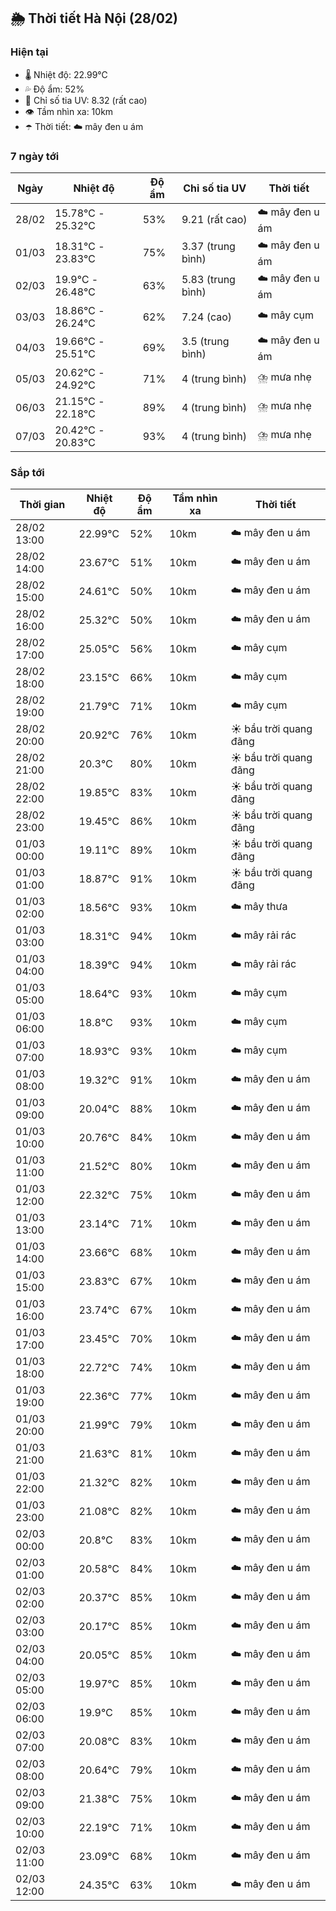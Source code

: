 ## 🌦️ Thời tiết Hà Nội (28/02)

### Hiện tại

- 🌡️ Nhiệt độ: 22.99℃
- 💦 Độ ẩm: 52%
- 🌟 Chỉ số tia UV: 8.32 (rất cao)
- 👁️ Tầm nhìn xa: 10km
- ☂️ Thời tiết: ☁️ mây đen u ám

### 7 ngày tới

| Ngày | Nhiệt độ | Độ ẩm | Chỉ số tia UV | Thời tiết |
| --- | --- | --- | --- | --- |
| 28/02 | 15.78℃ - 25.32℃ | 53% | 9.21 (rất cao) | ☁️ mây đen u ám |
| 01/03 | 18.31℃ - 23.83℃ | 75% | 3.37 (trung bình) | ☁️ mây đen u ám |
| 02/03 | 19.9℃ - 26.48℃ | 63% | 5.83 (trung bình) | ☁️ mây đen u ám |
| 03/03 | 18.86℃ - 26.24℃ | 62% | 7.24 (cao) | ☁️ mây cụm |
| 04/03 | 19.66℃ - 25.51℃ | 69% | 3.5 (trung bình) | ☁️ mây đen u ám |
| 05/03 | 20.62℃ - 24.92℃ | 71% | 4 (trung bình) | ⛈️ mưa nhẹ |
| 06/03 | 21.15℃ - 22.18℃ | 89% | 4 (trung bình) | ⛈️ mưa nhẹ |
| 07/03 | 20.42℃ - 20.83℃ | 93% | 4 (trung bình) | ⛈️ mưa nhẹ |

### Sắp tới

| Thời gian | Nhiệt độ | Độ ẩm | Tầm nhìn xa | Thời tiết |
| --- | --- | --- | --- | --- |
| 28/02 13:00 | 22.99℃ | 52% | 10km | ☁️ mây đen u ám |
| 28/02 14:00 | 23.67℃ | 51% | 10km | ☁️ mây đen u ám |
| 28/02 15:00 | 24.61℃ | 50% | 10km | ☁️ mây đen u ám |
| 28/02 16:00 | 25.32℃ | 50% | 10km | ☁️ mây đen u ám |
| 28/02 17:00 | 25.05℃ | 56% | 10km | ☁️ mây cụm |
| 28/02 18:00 | 23.15℃ | 66% | 10km | ☁️ mây cụm |
| 28/02 19:00 | 21.79℃ | 71% | 10km | ☁️ mây cụm |
| 28/02 20:00 | 20.92℃ | 76% | 10km | ☀️ bầu trời quang đãng |
| 28/02 21:00 | 20.3℃ | 80% | 10km | ☀️ bầu trời quang đãng |
| 28/02 22:00 | 19.85℃ | 83% | 10km | ☀️ bầu trời quang đãng |
| 28/02 23:00 | 19.45℃ | 86% | 10km | ☀️ bầu trời quang đãng |
| 01/03 00:00 | 19.11℃ | 89% | 10km | ☀️ bầu trời quang đãng |
| 01/03 01:00 | 18.87℃ | 91% | 10km | ☀️ bầu trời quang đãng |
| 01/03 02:00 | 18.56℃ | 93% | 10km | ☁️ mây thưa |
| 01/03 03:00 | 18.31℃ | 94% | 10km | ☁️ mây rải rác |
| 01/03 04:00 | 18.39℃ | 94% | 10km | ☁️ mây rải rác |
| 01/03 05:00 | 18.64℃ | 93% | 10km | ☁️ mây cụm |
| 01/03 06:00 | 18.8℃ | 93% | 10km | ☁️ mây cụm |
| 01/03 07:00 | 18.93℃ | 93% | 10km | ☁️ mây cụm |
| 01/03 08:00 | 19.32℃ | 91% | 10km | ☁️ mây đen u ám |
| 01/03 09:00 | 20.04℃ | 88% | 10km | ☁️ mây đen u ám |
| 01/03 10:00 | 20.76℃ | 84% | 10km | ☁️ mây đen u ám |
| 01/03 11:00 | 21.52℃ | 80% | 10km | ☁️ mây đen u ám |
| 01/03 12:00 | 22.32℃ | 75% | 10km | ☁️ mây đen u ám |
| 01/03 13:00 | 23.14℃ | 71% | 10km | ☁️ mây đen u ám |
| 01/03 14:00 | 23.66℃ | 68% | 10km | ☁️ mây đen u ám |
| 01/03 15:00 | 23.83℃ | 67% | 10km | ☁️ mây đen u ám |
| 01/03 16:00 | 23.74℃ | 67% | 10km | ☁️ mây đen u ám |
| 01/03 17:00 | 23.45℃ | 70% | 10km | ☁️ mây đen u ám |
| 01/03 18:00 | 22.72℃ | 74% | 10km | ☁️ mây đen u ám |
| 01/03 19:00 | 22.36℃ | 77% | 10km | ☁️ mây đen u ám |
| 01/03 20:00 | 21.99℃ | 79% | 10km | ☁️ mây đen u ám |
| 01/03 21:00 | 21.63℃ | 81% | 10km | ☁️ mây đen u ám |
| 01/03 22:00 | 21.32℃ | 82% | 10km | ☁️ mây đen u ám |
| 01/03 23:00 | 21.08℃ | 82% | 10km | ☁️ mây đen u ám |
| 02/03 00:00 | 20.8℃ | 83% | 10km | ☁️ mây đen u ám |
| 02/03 01:00 | 20.58℃ | 84% | 10km | ☁️ mây đen u ám |
| 02/03 02:00 | 20.37℃ | 85% | 10km | ☁️ mây đen u ám |
| 02/03 03:00 | 20.17℃ | 85% | 10km | ☁️ mây đen u ám |
| 02/03 04:00 | 20.05℃ | 85% | 10km | ☁️ mây đen u ám |
| 02/03 05:00 | 19.97℃ | 85% | 10km | ☁️ mây đen u ám |
| 02/03 06:00 | 19.9℃ | 85% | 10km | ☁️ mây đen u ám |
| 02/03 07:00 | 20.08℃ | 83% | 10km | ☁️ mây đen u ám |
| 02/03 08:00 | 20.64℃ | 79% | 10km | ☁️ mây đen u ám |
| 02/03 09:00 | 21.38℃ | 75% | 10km | ☁️ mây đen u ám |
| 02/03 10:00 | 22.19℃ | 71% | 10km | ☁️ mây đen u ám |
| 02/03 11:00 | 23.09℃ | 68% | 10km | ☁️ mây đen u ám |
| 02/03 12:00 | 24.35℃ | 63% | 10km | ☁️ mây đen u ám |
